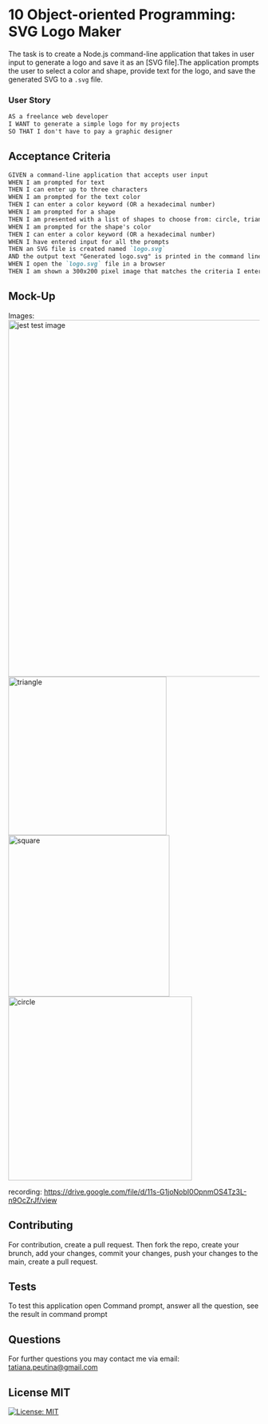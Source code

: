 
# 10 Object-oriented Programming: SVG Logo Maker

The task is to create a Node.js command-line application that takes in user input to generate a logo and save it as an [SVG file].The application prompts the user to select a color and shape, provide text for the logo, and save the generated SVG to a `.svg` file.

### User Story

```md
AS a freelance web developer
I WANT to generate a simple logo for my projects
SO THAT I don't have to pay a graphic designer
```

## Acceptance Criteria

```md
GIVEN a command-line application that accepts user input
WHEN I am prompted for text
THEN I can enter up to three characters
WHEN I am prompted for the text color
THEN I can enter a color keyword (OR a hexadecimal number)
WHEN I am prompted for a shape
THEN I am presented with a list of shapes to choose from: circle, triangle, and square
WHEN I am prompted for the shape's color
THEN I can enter a color keyword (OR a hexadecimal number)
WHEN I have entered input for all the prompts
THEN an SVG file is created named `logo.svg`
AND the output text "Generated logo.svg" is printed in the command line
WHEN I open the `logo.svg` file in a browser
THEN I am shown a 300x200 pixel image that matches the criteria I entered
```

## Mock-Up

Images:
<img width="714" alt="jest test image" src="https://github.com/tatiana404/SVG_logo_maker/assets/65060199/1dc05f4b-fd48-479f-899b-b7527b99c301">
<img width="317" alt="triangle" src="https://github.com/tatiana404/SVG_logo_maker/assets/65060199/8b72ef36-2bae-4f2e-a090-967093745f64">
<img width="323" alt="square" src="https://github.com/tatiana404/SVG_logo_maker/assets/65060199/a68612ef-80b2-471f-813e-f675cbfb1c24">
<img width="368" alt="circle" src="https://github.com/tatiana404/SVG_logo_maker/assets/65060199/11311bed-5533-4c05-b691-66821b485242">

recording: https://drive.google.com/file/d/11s-G1joNobI0OpnmOS4Tz3L-n9OcZrJf/view


## Contributing

For contribution, create a pull request. Then fork the repo, create your brunch, add your changes, commit your changes, push your changes to the main, create a pull request.


## Tests

To test this application open Command prompt, answer all the question, see the result in command prompt


## Questions

For further questions you may contact me via email: tatiana.peutina@gmail.com


## License MIT 

[![License: MIT](https://img.shields.io/badge/License-MIT-yellow.svg)](https://opensource.org/licenses/MIT)



